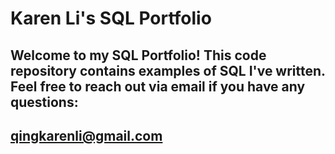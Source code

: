 # Karen Li's SQL Portfolio

## Welcome to my SQL Portfolio! This code repository contains examples of SQL I've written. Feel free to reach out via email if you have any questions: 
## qingkarenli@gmail.com
